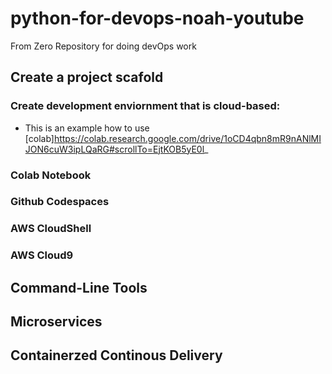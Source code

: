 # python-for-devops-noah-youtube
From Zero Repository for doing devOps work

## Create a project scafold 

### Create development enviornment that is cloud-based:

* This is an example how to use [colab]https://colab.research.google.com/drive/1oCD4qbn8mR9nANlMIJON6cuW3ipLQaRG#scrollTo=EjtKOB5yE0l_

### Colab Notebook
### Github Codespaces
### AWS CloudShell
### AWS Cloud9

## Command-Line Tools

## Microservices

## Containerzed Continous Delivery

## 
